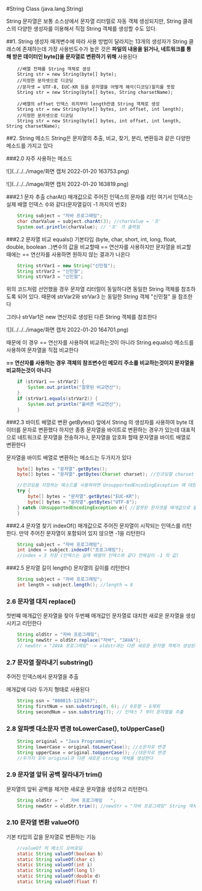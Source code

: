#String Class (java.lang.String)

String 문자열은 보통 소스상에서 문자열 리터럴로 자동 객체 생성되지만, String 클래스의 다양한 생성자를 이용해서 
직접 String 객체를 생성할 수도 있다.

##1. String 생성자
매개변수에 따라 사용 방법이 달라지는 13개의 생성자가 String 클래스에 존재하는데 가장 사용빈도수가 높은 것은
**파일의 내용을 읽거나, 네트워크를 통해 받은 데이터인 byte[]을 문자열로 변환하기 위해** 사용된다

``` 
    //배열 전체를 String 객체로 생성
    String str = new String(byte[] byte);
    //지정한 문자셋으로 디코딩
    //문자셋 = UTF-8, EUC-KR 등을 문자열을 어떻게 해석(디코딩)할지를 뜻함
    String str = new String(byte[] bytes, String charsetName);
    
    //배열의 offset 인덱스 위치부터 length만큼 String 객체로 생성
    String str = new String(byte[] bytes, int offset, int length);
    //지정한 문자셋으로 디코딩
    String str = new String(byte[] bytes, int offset, int length, String charsetName);
```


##2. String 메소드
String은 문자열의 추출, 비교, 찾기, 분리, 변환등과 같은 다양한 메소드를 가지고 있다

###2.0 자주 사용하는 메소드

![](../../../image/화면 캡처 2022-01-20 163753.png)

![](../../../image/화면 캡처 2022-01-20 163819.png)

###2.1 문자 추출 charAt()
매개값으로 주어진 인덱스의 문자를 리턴 여기서 인덱스는 실제 배열 인덱스 수와 같다(문자열길이 -1 까지의 번호)
```java
    String subject = "자바 프로그래밍";
    char charValue = subject.charAt(3); //charValue = '프'
    System.out.println(charValue); // '프' 가 출력됨
```

###2.2 문자열 비교 equals()
기본타입 (byte, char, short, int, long, float, double, boolean ..)변수의 값을 비교할때 == 연산자를 사용하지만
문자열을 비교할 때에는 == 연산자를 사용하면 원하지 않는 결과가 나온다

```java
    String strVar1 = new String("신민철");
    String strVar2 = "신민철";
    String strVar3 = "신민철";
```

위의 코드처럼 선언했을 경우 문자열 리터럴이 동일하다면 동일한 String 객체를 참조하도록 되어 있다.
때문에 strVar2와 strVar3 는 동일한 String 객체 "신민철" 을 참조한다

그러나 strVar1은 new 연산자로 생성된 다른 String 객체를 참조한다

![](../../../image/화면 캡처 2022-01-20 164701.png)

때문에 이 경우 == 연산자를 사용하여 비교하는것이 아니라 String.equals() 메소드를 사용하여 문자열을 직접 비교한다

**== 연산자를 사용하는 경우 객체의 참조변수인 메모리 주소를 비교하는것이지 문자열을 비교하는것이 아니다**

```java
    if (strVar1 == strVar2) {
        System.out.println("잘못된 비교연산");
    }
    if (strVar1.equals(strVar2)) {
        System.out.println("옳바른 비교연산");
    }
```

###2.3 바이트 배열로 변환 getBytes()
앞에서 String 의 생성자를 사용하여 byte 데이터를 문자로 변환했다 하지만 종종 문자열을 바이트로 변환하는 경우가 있는데
대표적으로 네트워크로 문자열을 전송하거나, 문자열을 암호화 할때 문자열을 바이트 배열로 변환한다

문자열을 바이트 배열로 변환하는 메소드는 두가지가 있다

```java
    byte[] bytes = "문자열".getBytes();
    byte[] bytes = "문자열".getBytes(Charset charset); //인코딩할 charset 지정가능

    //인코딩을 지정하는 메소드를 사용하려면 UnsupportedEncodingException 에 대한 예외처리르 해줘야한다
    try {
        byte[] bytes = "문자열".getBytes("EUC-KR");
        byte[] bytes = "문자열".getBytes("UTF-8");
    } catch (UnsupportedEncodingException e){ //잘못된 문자셋을 매개값으로 줄 경우 발생
    }
```

###2.4 문자열 찾기 indexOf()
매개값으로 주어진 문자열이 시작되는 인덱스를 리턴한다. 만약 주어진 문자열이 포함되어 있지 않으면 -1을 리턴한다

```java
    String subject = "자바 프로그래밍";
    int index = subject.indexOf("프로그래밍");
    //index = 3 저장 (인덱스는 실제 배열의 인덱스와 같다 전체길이 -1 의 값)
```

###2.5 문자열 길이 length()
문자열의 길이를 리턴한다
```java
    String subject = "자바 프로그래밍";
    int length = subject.length(); //length = 8
```

### 2.6 문자열 대치 replace()
첫번쨰 매개값인 문자열을 찾아 두번째 매개값인 문자열로 대치한 새로운 문자열을 생성시키고 리턴한다

```java
    String oldStr = "자바 프로그래밍";
    String newStr = oldStr.replace("자바", "JAVA"); 
    // newStr = "JAVA 프로그래밍" -> oldstr과는 다른 새로운 문자열 객체가 생성된다
```

### 2.7 문자열 잘라내기 substring()
주어진 인덱스에서 문자열을 추출

매개값에 다라 두가지 형태로 사용된다
```java
    String ssn = "880815-1234567";
    String firstNum = ssn.substring(0, 6); // 0포함 ~ 6제외
    String secondNum = ssn.substring(7); // 인덱스 7 부터 문자열을 추출
```

### 2.8 알파벳 대소문자 변경 toLowerCase(), toUpperCase()
```java
    String original = "Java Programming";
    String lowerCase = original.toLowerCase(); //소문자로 변경
    String upperCase = original.toUpperCase(); //대문자로 변경
    //두가지 모두 original과 다른 새로운 string 객체를 생성한다
```

### 2.9 문자열 앞뒤 공백 잘라내가 trim()

문자열의 앞뒤 공백을 제거한 새로운 문자열을 생성하고 리턴한다.
```java
    String oldStr = "   자바 프로그래밍   ";
    String newStr = oldStr.trim(); //newStr = "자바 프로그래밍" String 객체 생성
```

### 2.10 문자열 변환 valueOf()
기본 타입의 값을 문자열로 변환하는 기능

```java
    //valueOf 의 메소드 오버로딩
    static String valueOf(boolean b)
    static String valueOf(char c)
    static String valueOf(int i)
    static String valueOf(long l)
    static String valueOf(double d)
    static String valueOf(float f)
```

